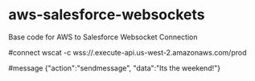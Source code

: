 # aws-salesforce-websockets
Base code for AWS to Salesforce Websocket Connection

#connect
wscat -c wss://<ID GOES HERE>.execute-api.us-west-2.amazonaws.com/prod

#message
{"action":"sendmessage", "data":"Its the weekend!"}
